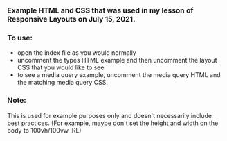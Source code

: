 ### Example HTML and CSS that was used in my lesson of Responsive Layouts on July 15, 2021.

### To use:
- open the index file as you would normally 
- uncomment the types HTML example and then uncomment the layout CSS that you would like to see
- to see a media query example, uncomment the media query HTML and the matching media query CSS. 

### Note:
This is used for example purposes only and doesn't necessarily include best practices. (For example, maybe don't set the height and width on the body to 100vh/100vw IRL)